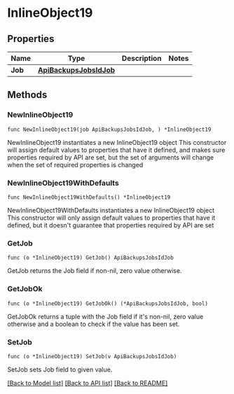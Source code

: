 # InlineObject19

## Properties

Name | Type | Description | Notes
------------ | ------------- | ------------- | -------------
**Job** | [**ApiBackupsJobsIdJob**](_api_backups_jobs__id__job.md) |  | 

## Methods

### NewInlineObject19

`func NewInlineObject19(job ApiBackupsJobsIdJob, ) *InlineObject19`

NewInlineObject19 instantiates a new InlineObject19 object
This constructor will assign default values to properties that have it defined,
and makes sure properties required by API are set, but the set of arguments
will change when the set of required properties is changed

### NewInlineObject19WithDefaults

`func NewInlineObject19WithDefaults() *InlineObject19`

NewInlineObject19WithDefaults instantiates a new InlineObject19 object
This constructor will only assign default values to properties that have it defined,
but it doesn't guarantee that properties required by API are set

### GetJob

`func (o *InlineObject19) GetJob() ApiBackupsJobsIdJob`

GetJob returns the Job field if non-nil, zero value otherwise.

### GetJobOk

`func (o *InlineObject19) GetJobOk() (*ApiBackupsJobsIdJob, bool)`

GetJobOk returns a tuple with the Job field if it's non-nil, zero value otherwise
and a boolean to check if the value has been set.

### SetJob

`func (o *InlineObject19) SetJob(v ApiBackupsJobsIdJob)`

SetJob sets Job field to given value.



[[Back to Model list]](../README.md#documentation-for-models) [[Back to API list]](../README.md#documentation-for-api-endpoints) [[Back to README]](../README.md)


